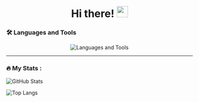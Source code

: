 <div align="center">
  <h1>
    Hi there!
    <img src="https://media.giphy.com/media/hvRJCLFzcasrR4ia7z/giphy.gif" width="30px"/>
  </h1>
</div>

### :hammer_and_wrench: Languages and Tools

<div align="center">

  ![Languages and Tools](https://sv3tluv-profile.vercel.app/api/icon/carousel?tools=go,cpp,cs,js,ts,swift,postgres,mongodb,redis,docker,nginx,react)
  
</div>

---

### :fire: My Stats :

![GitHub Stats](https://sv3tluv-profile.vercel.app/api/stats)

![Top Langs](https://sv3tluv-profile.vercel.app/api/stats/top-languages)
